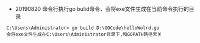 * 20190820
命令行执行go bulid命令，会将exe文件生成在当前命令执行的目录
```
C:\Users\Administrator> go build D:\GOCode\helloWolrd.go
会将exe文件生成在C:\Users\Administrator目录下,和GOPATH路径无关
```
